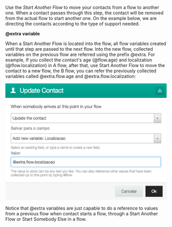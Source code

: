 Use the *Start Another Flow* to move your contacts from a flow to another one. When a contact passes through this step, the contact will be removed from the actual flow to start another one. 
On the example below, we are directing the contacts according to the type of support needed.

**@extra variable**

When a Start Another Flow is located into the flow, all flow variables created until that step are passed to the next flow. Into the new flow, collected variables on the previous flow are referred using the prefix @extra.
For example, If you collect the contact's age (@flow.age) and localization (@flow.localization) in A flow, after that, use Start Another Flow to move the contact to a new flow, the B flow, you can refer the previously collected variables called @extra.flow.age and @extra.flow.localization:

![](/img/flow/flow44.png)

Notice that @extra variables are just capable to do a reference to values from a previous flow when contact starts a flow, through a Start Another Flow or Start Somebody Else in a flow.
